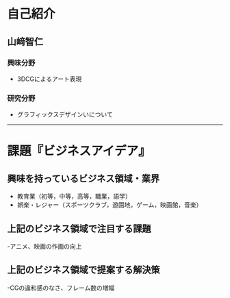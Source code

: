 # 自己紹介

## 山﨑智仁

### 興味分野

- 3DCGによるアート表現

### 研究分野

- グラフィックスデザインいについて

* * *

# 課題『ビジネスアイデア』

## 興味を持っているビジネス領域・業界

- 教育業（初等，中等，高等，職業，語学）
- 娯楽・レジャー（スポーツクラブ，遊園地，ゲーム，映画館，音楽）

## 上記のビジネス領域で注目する課題
-アニメ、映画の作画の向上
## 上記のビジネス領域で提案する解決策
-CGの違和感のなさ、フレーム数の増幅
